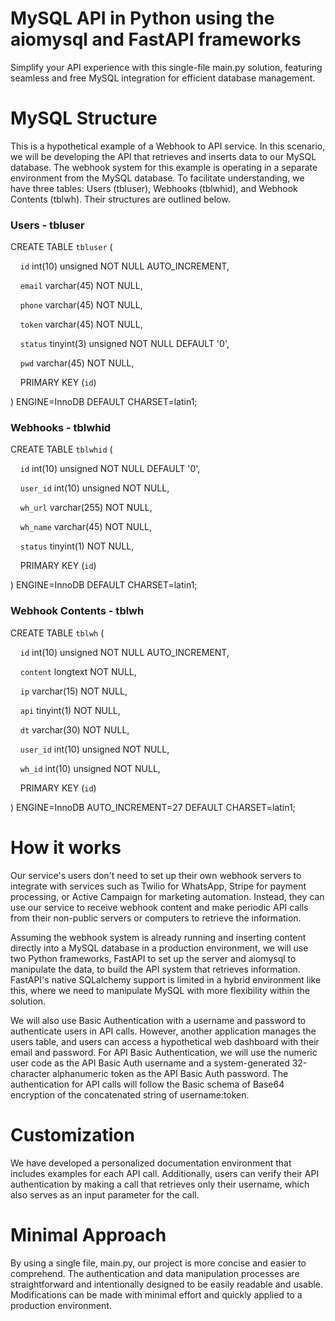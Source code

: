 # MySQL API in Python using the aiomysql and FastAPI frameworks

Simplify your API experience with this single-file main.py solution, featuring seamless and free MySQL integration for efficient database management.

# MySQL Structure

This is a hypothetical example of a Webhook to API service. In this scenario, we will be developing the API that retrieves and inserts data to our MySQL database. The webhook system for this example is operating in a separate environment from the MySQL database. To facilitate understanding, we have three tables: Users (tbluser), Webhooks (tblwhid), and Webhook Contents (tblwh). Their structures are outlined below.

### Users - tbluser

CREATE TABLE  `tbluser` ( 

    `id` int(10) unsigned NOT NULL AUTO_INCREMENT,

    `email` varchar(45) NOT NULL,

    `phone` varchar(45) NOT NULL,  

    `token` varchar(45) NOT NULL,

    `status` tinyint(3) unsigned NOT NULL DEFAULT '0',
    
    `pwd` varchar(45) NOT NULL,

    PRIMARY KEY (`id`)

) ENGINE=InnoDB DEFAULT CHARSET=latin1;

### Webhooks - tblwhid

CREATE TABLE  `tblwhid` (

    `id` int(10) unsigned NOT NULL DEFAULT '0',

    `user_id` int(10) unsigned NOT NULL,

    `wh_url` varchar(255) NOT NULL,

    `wh_name` varchar(45) NOT NULL,

    `status` tinyint(1) NOT NULL,

    PRIMARY KEY (`id`)

) ENGINE=InnoDB DEFAULT CHARSET=latin1;

### Webhook Contents - tblwh

CREATE TABLE  `tblwh` (

    `id` int(10) unsigned NOT NULL AUTO_INCREMENT,

    `content` longtext NOT NULL,

    `ip` varchar(15) NOT NULL,

    `api` tinyint(1) NOT NULL,

    `dt` varchar(30) NOT NULL,

    `user_id` int(10) unsigned NOT NULL,

    `wh_id` int(10) unsigned NOT NULL,

    PRIMARY KEY (`id`)

) ENGINE=InnoDB AUTO_INCREMENT=27 DEFAULT CHARSET=latin1;

# How it works

Our service's users don't need to set up their own webhook servers to integrate with services such as Twilio for WhatsApp, Stripe for payment processing, or Active Campaign for marketing automation. Instead, they can use our service to receive webhook content and make periodic API calls from their non-public servers or computers to retrieve the information.

Assuming the webhook system is already running and inserting content directly into a MySQL database in a production environment, we will use two Python frameworks, FastAPI to set up the server and aiomysql to manipulate the data, to build the API system that retrieves information. FastAPI's native SQLalchemy support is limited in a hybrid environment like this, where we need to manipulate MySQL with more flexibility within the solution.

We will also use Basic Authentication with a username and password to authenticate users in API calls. However, another application manages the users table, and users can access a hypothetical web dashboard with their email and password. For API Basic Authentication, we will use the numeric user code as the API Basic Auth username and a system-generated 32-character alphanumeric token as the API Basic Auth password. The authentication for API calls will follow the Basic schema of Base64 encryption of the concatenated string of username:token.

# Customization

We have developed a personalized documentation environment that includes examples for each API call. Additionally, users can verify their API authentication by making a call that retrieves only their username, which also serves as an input parameter for the call.

# Minimal Approach

By using a single file, main.py, our project is more concise and easier to comprehend. The authentication and data manipulation processes are straightforward and intentionally designed to be easily readable and usable. Modifications can be made with minimal effort and quickly applied to a production environment.

